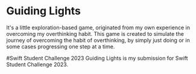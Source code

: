 # Guiding Lights
It's a little exploration-based game, originated from my own experience in overcoming my overthinking habit. 
This game is created to simulate the journey of overcoming the habit of overthinking, by simply just doing or in some cases progressing one step at a time.

#Swift Student Challenge 2023
Guiding Lights is my submission for Swift Student Challenge 2023.

